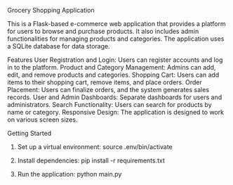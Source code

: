 Grocery Shopping Application

This is a Flask-based e-commerce web application that provides a platform for users to browse and purchase products. It also includes admin functionalities for managing products and categories. The application uses a SQLite database for data storage.

Features
User Registration and Login: Users can register accounts and log in to the platform.
Product and Category Management: Admins can add, edit, and remove products and categories.
Shopping Cart: Users can add items to their shopping cart, remove items, and place orders.
Order Placement: Users can finalize orders, and the system generates sales records.
User and Admin Dashboards: Separate dashboards for users and administrators.
Search Functionality: Users can search for products by name or category.
Responsive Design: The application is designed to work on various screen sizes.

Getting Started

1. Set up a virtual environment:
    source .env/bin/activate

2. Install dependencies:
    pip install -r requirements.txt

3. Run the application:
    python main.py